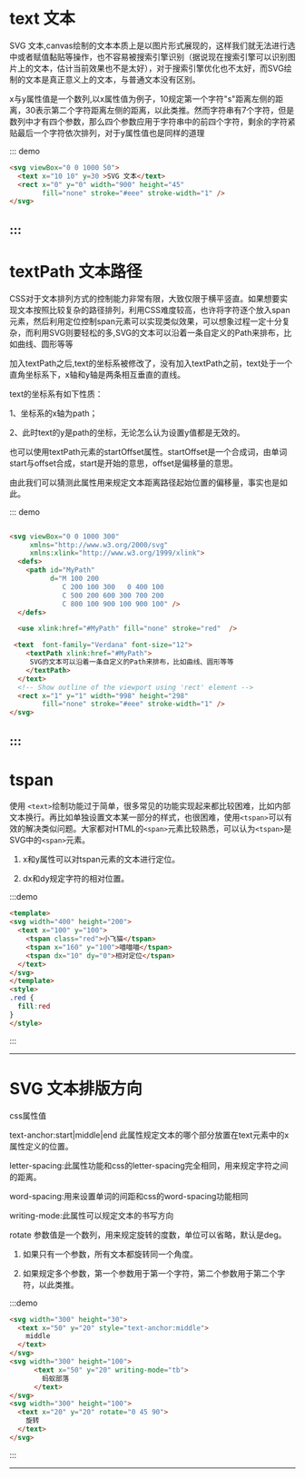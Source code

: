 # text 文本

SVG 文本,canvas绘制的文本本质上是以图片形式展现的，这样我们就无法进行选中或者赋值黏贴等操作，也不容易被搜索引擎识别（据说现在搜索引擎可以识别图片上的文本，估计当前效果也不是太好），对于搜索引擎优化也不太好，而SVG绘制的文本是真正意义上的文本，与普通文本没有区别。

<template>
<svg viewBox="0 0 1000 50">
  <text x="10 30" y=30 >SVG 文本</text>
  <rect x="0" y="0" width="900" height="45"
        fill="none" stroke="#eee" stroke-width="1" />
</svg>
</template>

x与y属性值是一个数列,以x属性值为例子，10规定第一个字符"s"距离左侧的距离，30表示第二个字符距离左侧的距离，以此类推。然而字符串有7个字符，但是数列中才有四个参数，那么四个参数应用于字符串中的前四个字符，剩余的字符紧贴最后一个字符依次排列，对于y属性值也是同样的道理

::: demo

```html
<svg viewBox="0 0 1000 50">
  <text x="10 10" y=30 >SVG 文本</text>
  <rect x="0" y="0" width="900" height="45"
        fill="none" stroke="#eee" stroke-width="1" />
</svg>
```

:::
---

# textPath 文本路径

CSS对于文本排列方式的控制能力非常有限，大致仅限于横平竖直。如果想要实现文本按照比较复杂的路径排列，利用CSS难度较高，也许将字符逐个放入span元素，然后利用定位控制span元素可以实现类似效果，可以想象过程一定十分复杂，而利用SVG则要轻松的多,SVG的文本可以沿着一条自定义的Path来排布，比如曲线、圆形等等

<template>
<svg viewBox="0 0 1000 300">
  <defs>
    <path id="MyPath"
          d="M 100 200 
             C 200 100 300   0 400 100
             C 500 200 600 300 700 200
             C 800 100 900 100 900 100" />
  </defs>

  <use xlink:href="#MyPath" fill="none" stroke="red"/>

 <text  font-family="Verdana" font-size="12">
    <textPath xlink:href="#MyPath" startOffset="100">
     SVG的文本可以沿着一条自定义的Path来排布，比如曲线、圆形等等
    </textPath>
  </text>
  <!-- Show outline of the viewport using 'rect' element -->
  <rect x="1" y="1" width="900" height="250"
        fill="none" stroke="#eee" stroke-width="1" />
</svg>
</template>

加入textPath之后,text的坐标系被修改了，没有加入textPath之前，text处于一个直角坐标系下，x轴和y轴是两条相互垂直的直线。

text的坐标系有如下性质：

1、坐标系的x轴为path；

2、此时text的y是path的坐标，无论怎么认为设置y值都是无效的。

也可以使用textPath元素的startOffset属性。startOffset是一个合成词，由单词start与offset合成，start是开始的意思，offset是偏移量的意思。

由此我们可以猜测此属性用来规定文本距离路径起始位置的偏移量，事实也是如此。

::: demo

```html

<svg viewBox="0 0 1000 300"
     xmlns="http://www.w3.org/2000/svg" 
     xmlns:xlink="http://www.w3.org/1999/xlink">
  <defs>
    <path id="MyPath"
          d="M 100 200 
             C 200 100 300   0 400 100
             C 500 200 600 300 700 200
             C 800 100 900 100 900 100" />
  </defs>

  <use xlink:href="#MyPath" fill="none" stroke="red"  />

 <text  font-family="Verdana" font-size="12">
    <textPath xlink:href="#MyPath">
     SVG的文本可以沿着一条自定义的Path来排布，比如曲线、圆形等等
    </textPath>
  </text>
  <!-- Show outline of the viewport using 'rect' element -->
  <rect x="1" y="1" width="998" height="298"
        fill="none" stroke="#eee" stroke-width="1" />
</svg>

```
:::
---

# tspan

使用 `<text>`绘制功能过于简单，很多常见的功能实现起来都比较困难，比如内部文本换行。再比如单独设置文本某一部分的样式，也很困难，使用`<tspan>`可以有效的解决类似问题。大家都对HTML的`<span>`元素比较熟悉，可以认为`<tspan>`是SVG中的`<span>`元素。

1. x和y属性可以对tspan元素的文本进行定位。

2. dx和dy规定字符的相对位置。

<template>
<svg width="400" height="200">
  <text x="100" y="100">
    <tspan class="red">小飞猫</tspan>
    <tspan x="160" y="100">喵喵喵</tspan>
    <tspan dx="10" dy="0">相对定位</tspan>
  </text> 
</svg>
</template>
<style>
.red {
  fill:red
}
</style>

:::demo
```html
<template>
<svg width="400" height="200">
  <text x="100" y="100">
    <tspan class="red">小飞猫</tspan>
    <tspan x="160" y="100">喵喵喵</tspan>
    <tspan dx="10" dy="0">相对定位</tspan>
  </text> 
</svg>
</template>
<style>
.red {
  fill:red
}
</style>
```
:::

---

# SVG 文本排版方向

css属性值

text-anchor:start|middle|end 此属性规定文本的哪个部分放置在text元素中的x属性定义的位置。

<template>
<svg width="300" height="30">
  <text x="50" y="20" style="text-anchor:middle">
    middle
  </text>
</svg>
</template>

letter-spacing:此属性功能和css的letter-spacing完全相同，用来规定字符之间的距离。

word-spacing:用来设置单词的间距和css的word-spacing功能相同

writing-mode:此属性可以规定文本的书写方向

<template>
<svg width="300" height="100">
  <text x="50" y="20" writing-mode="tb">
    书写方向
  </text>
</svg>
</template>

rotate 参数值是一个数列，用来规定旋转的度数，单位可以省略，默认是deg。

1. 如果只有一个参数，所有文本都旋转同一个角度。

2. 如果规定多个参数，第一个参数用于第一个字符，第二个参数用于第二个字符，以此类推。

<template>
<svg width="300" height="100">
  <text x="20" y="20" rotate="0 45 90">
    旋转
  </text>
</svg>
</template>

:::demo
```html
<svg width="300" height="30">
  <text x="50" y="20" style="text-anchor:middle">
    middle
  </text>
</svg>
<svg width="300" height="100">
      <text x="50" y="20" writing-mode="tb">
        蚂蚁部落
      </text>
</svg>
<svg width="300" height="100">
  <text x="20" y="20" rotate="0 45 90">
    旋转
  </text>
</svg>
```
:::

---

